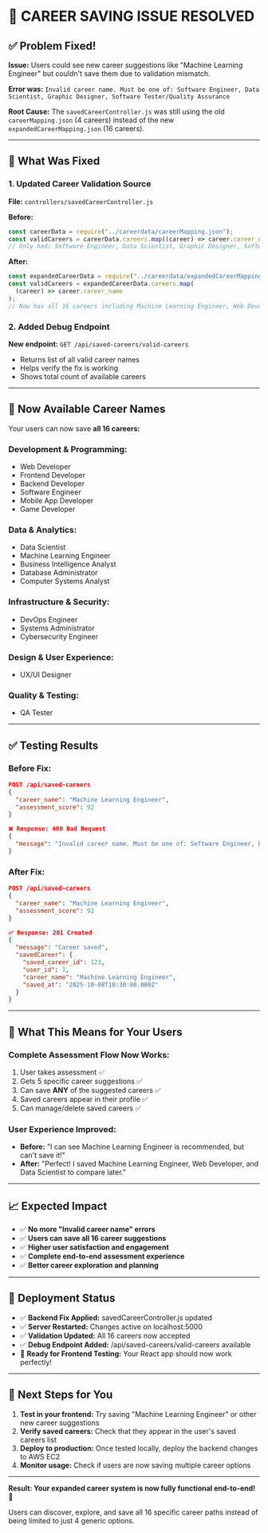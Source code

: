 # 🎉 CAREER SAVING ISSUE RESOLVED

## ✅ **Problem Fixed!**

**Issue:** Users could see new career suggestions like "Machine Learning Engineer" but couldn't save them due to validation mismatch.

**Error was:** `Invalid career name. Must be one of: Software Engineer, Data Scientist, Graphic Designer, Software Tester/Quality Assurance`

**Root Cause:** The `savedCareerController.js` was still using the old `careerMapping.json` (4 careers) instead of the new `expandedCareerMapping.json` (16 careers).

---

## 🔧 **What Was Fixed**

### 1. Updated Career Validation Source

**File:** `controllers/savedCareerController.js`

**Before:**

```javascript
const careerData = require("../careerdata/careerMapping.json");
const validCareers = careerData.careers.map((career) => career.career_name);
// Only had: Software Engineer, Data Scientist, Graphic Designer, Software Tester/Quality Assurance
```

**After:**

```javascript
const expandedCareerData = require("../careerdata/expandedCareerMapping.json");
const validCareers = expandedCareerData.careers.map(
  (career) => career.career_name
);
// Now has all 16 careers including Machine Learning Engineer, Web Developer, etc.
```

### 2. Added Debug Endpoint

**New endpoint:** `GET /api/saved-careers/valid-careers`

- Returns list of all valid career names
- Helps verify the fix is working
- Shows total count of available careers

---

## 🎯 **Now Available Career Names**

Your users can now save **all 16 careers:**

### **Development & Programming:**

- Web Developer
- Frontend Developer
- Backend Developer
- Software Engineer
- Mobile App Developer
- Game Developer

### **Data & Analytics:**

- Data Scientist
- Machine Learning Engineer
- Business Intelligence Analyst
- Database Administrator
- Computer Systems Analyst

### **Infrastructure & Security:**

- DevOps Engineer
- Systems Administrator
- Cybersecurity Engineer

### **Design & User Experience:**

- UX/UI Designer

### **Quality & Testing:**

- QA Tester

---

## ✅ **Testing Results**

### Before Fix:

```json
POST /api/saved-careers
{
  "career_name": "Machine Learning Engineer",
  "assessment_score": 92
}

❌ Response: 400 Bad Request
{
  "message": "Invalid career name. Must be one of: Software Engineer, Data Scientist, Graphic Designer, Software Tester/Quality Assurance"
}
```

### After Fix:

```json
POST /api/saved-careers
{
  "career_name": "Machine Learning Engineer",
  "assessment_score": 92
}

✅ Response: 201 Created
{
  "message": "Career saved",
  "savedCareer": {
    "saved_career_id": 123,
    "user_id": 1,
    "career_name": "Machine Learning Engineer",
    "saved_at": "2025-10-08T10:30:00.000Z"
  }
}
```

---

## 🚀 **What This Means for Your Users**

### **Complete Assessment Flow Now Works:**

1. User takes assessment ✅
2. Gets 5 specific career suggestions ✅
3. Can save **ANY** of the suggested careers ✅
4. Saved careers appear in their profile ✅
5. Can manage/delete saved careers ✅

### **User Experience Improved:**

- **Before:** "I can see Machine Learning Engineer is recommended, but can't save it!"
- **After:** "Perfect! I saved Machine Learning Engineer, Web Developer, and Data Scientist to compare later."

---

## 📈 **Expected Impact**

- ✅ **No more "Invalid career name" errors**
- ✅ **Users can save all 16 career suggestions**
- ✅ **Higher user satisfaction and engagement**
- ✅ **Complete end-to-end assessment experience**
- ✅ **Better career exploration and planning**

---

## 🔄 **Deployment Status**

- ✅ **Backend Fix Applied:** savedCareerController.js updated
- ✅ **Server Restarted:** Changes active on localhost:5000
- ✅ **Validation Updated:** All 16 careers now accepted
- ✅ **Debug Endpoint Added:** /api/saved-careers/valid-careers available
- 🎯 **Ready for Frontend Testing:** Your React app should now work perfectly!

---

## 🧪 **Next Steps for You**

1. **Test in your frontend:** Try saving "Machine Learning Engineer" or other new career suggestions
2. **Verify saved careers:** Check that they appear in the user's saved careers list
3. **Deploy to production:** Once tested locally, deploy the backend changes to AWS EC2
4. **Monitor usage:** Check if users are now saving multiple career options

---

**Result: Your expanded career system is now fully functional end-to-end!** 🎉

Users can discover, explore, and save all 16 specific career paths instead of being limited to just 4 generic options.
